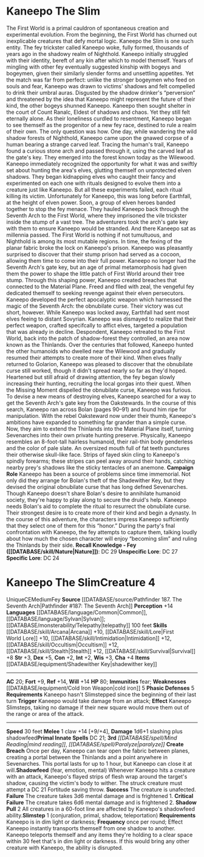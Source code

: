 ﻿---
ac: '20'
alignment: CE
charisma: '+4'
constitution: '+2'
creature_ability:
- Create Breach
- Phasic Defenses
- Shadow Pull
- Shadowfeed
- Slimstep
dexterity: '+5'
fortitude: '+9'
hp: '80'
id: '2450'
immunity:
- '[[DATABASE/trait/Fear|fear]]'
intelligence: '+2'
land_speed: '30'
language:
- '[[DATABASE/language/Common|Common]]'
- '[[DATABASE/language/Sylvan|Sylvan]] ; [[DATABASE/monsterability/Telepathy|telepathy]]
  100 feet'
level: '4'
max_speed: '30'
name: Kaneepo The Slim
perception: '+14'
rarity: Unique
reflex: '+14'
size: Medium
skill:
- '[[DATABASE/skill/Arcana|Arcana]] +10'
- "[[DATABASE/skill/Lore|FirstWorld\_Lore]] +10"
- '[[DATABASE/skill/Intimidation|Intimidation]] +12'
- '[[DATABASE/skill/Occultism|Occultism]] +12'
- '[[DATABASE/skill/Stealth|Stealth]] +12'
- '[[DATABASE/skill/Survival|Survival]] +8'
source: '[[DATABASE/source/Pathfinder 187. The Seventh Arch|Pathfinder #187: The Seventh
  Arch]]'
speed:
- 30 feet
spell:
- '[[DATABASE/spell/Mind Reading|Mind Reading]]'
- '[[DATABASE/spell/Paralyze|Paralyze]]'
strength: '+3'
strength_req: '3'
strongest_save:
- Reflex
- Will
trait:
- '[[DATABASE/trait/Fey|Fey]]'
- '[[DATABASE/trait/Unique|Unique]]'
type: Creature
weakest_save:
- Fortitude
weakness:
- '[[DATABASE/equipment/Cold Iron Weapon|cold iron]] 5'
will: '+14'
wisdom: '+3'

---
# Kaneepo The Slim

The First World is a primal cauldron of spontaneous creation and experimental evolution. From the beginning, the First World has churned out inexplicable creatures that defy mortal logic. Kaneepo the Slim is one such entity.
 The fey trickster called Kaneepo woke, fully formed, thousands of years ago in the shadowy realm of Nighthold. Kaneepo initially struggled with their identity, bereft of any kin after which to model themself. Years of mingling with other fey eventually suggested kinship with bogeys and bogeymen, given their similarly slender forms and unsettling appetites. Yet the match was far from perfect: unlike the stronger bogeymen who feed on souls and fear, Kaneepo was drawn to victims' shadows and felt compelled to drink their umbral auras. Disgusted by the shadow drinker's “perversion” and threatened by the idea that Kaneepo might represent the future of their kind, the other bogeys shunned Kaneepo.
 Kaneepo then sought shelter in the court of Count Ranalc, Eldest of shadows and chaos. Yet they still felt eternally alone. As their loneliness curdled to resentment, Kaneepo began to see themself as the progenitor of a new fey race, destined to rule a realm of their own. The only question was how.
 One day, while wandering the wild shadow forests of Nighthold, Kaneepo came upon the gnawed corpse of a human bearing a strange carved leaf. Tracing the human's trail, Kaneepo found a curious stone arch and passed through it, using the carved leaf as the gate's key. They emerged into the forest known today as the Wilewood. Kaneepo immediately recognized the opportunity for what it was and swiftly set about hunting the area's elves, glutting themself on unprotected elven shadows. They began kidnapping elves who caught their fancy and experimented on each one with rituals designed to evolve them into a creature just like Kaneepo. But all these experiments failed, each ritual killing its victim. Unfortunately for Kaneepo, this was long before Earthfall, at the height of elven power. Soon, a group of elven heroes banded together to stop the fey menace. They hauled Kaneepo back through the Seventh Arch to the First World, where they imprisoned the vile trickster inside the stump of a vast tree. The adventurers took the arch's gate key with them to ensure Kaneepo would be stranded.
 And there Kaneepo sat as millennia passed. The First World is nothing if not tumultuous, and Nighthold is among its most mutable regions. In time, the fexing of the planar fabric broke the lock on Kaneepo's prison. Kaneepo was pleasantly surprised to discover that their stump prison had served as a cocoon, allowing them time to come into their full power. Kaneepo no longer had the Seventh Arch's gate key, but an age of primal metamorphosis had given them the power to shape the little patch of First World around their tree stump. Through this shaping power, Kaneepo created breaches that connected to the Material Plane. Freed and flled with zeal, the vengeful fey dedicated themself to seeking revenge against their elven persecutors. Kaneepo developed the perfect apocalyptic weapon which harnessed the magic of the Seventh Arch: the obnubilate curse.
 Their victory was cut short, however. While Kaneepo was locked away, Earthfall had sent most elves feeing to distant Sovyrian. Kaneepo was dismayed to realize that their perfect weapon, crafted specifcally to affict elves, targeted a population that was already in decline. Despondent, Kaneepo retreated to the First World, back into the patch of shadow-forest they controlled, an area now known as the Thinlands. Over the centuries that followed, Kaneepo hunted the other humanoids who dwelled near the Wilewood and gradually resumed their attempts to create more of their kind. When elves fnally returned to Golarion, Kaneepo was pleased to discover that the obnubilate curse still worked, though it didn't spread nearly so far as they'd hoped. Heartened but still afraid of drawing attention, the fey began slowly increasing their hunting, recruiting the local gorgas into their quest. When the Missing Moment dispelled the obnubilate curse, Kaneepo was furious. To devise a new means of destroying elves, Kaneepo searched for a way to get the Seventh Arch's gate key from the Oakstewards. In the course of this search, Kaneepo ran across Bolan (pages 90–91) and found him ripe for manipulation. With the rebel Oaksteward now under their thumb, Kaneepo's ambitions have expanded to something far grander than a simple curse. Now, they aim to extend the Thinlands into the Material Plane itself, turning Sevenarches into their own private hunting preserve.
 Physically, Kaneepo resembles an 8-foot-tall hairless humanoid, their rail-thin body genderless and the color of pale slate. An oversized mouth full of fat teeth punctures their otherwise skull-like face. Strips of fayed skin cling to Kaneepo's spindly forearms; these stripes can peel away around their hands, catching nearby prey's shadows like the sticky tentacles of an anemone.
 **Campaign Role**
 Kaneepo has been a source of problems since time immemorial. Not only did they arrange for Bolan's theft of the Shadewither Key, but they devised the original obnubilate curse that has long defned Sevenarches.
 Though Kaneepo doesn't share Bolan's desire to annihilate humanoid society, they're happy to play along to secure the druid's help. Kaneepo needs Bolan's aid to complete the ritual to resurrect the obnubilate curse. Their strongest desire is to create more of their kind and begin a dynasty. In the course of this adventure, the characters impress Kaneepo suffciently that they select one of them for this “honor.” During the party's fnal confrontation with Kaneepo, the fey attempts to capture them, talking loudly about how much the chosen character will enjoy “becoming slim” and ruling the Thinlands by their side.
**Recall Knowledge - Fey ([[DATABASE/skill/Nature|Nature]])**: DC 29
**Unspecific Lore**: DC 27
**Specific Lore**: DC 24

# Kaneepo The Slim<span class="item-type">Creature 4</span>

<span class="trait-unique item-trait">Unique</span><span class="trait-alignment item-trait">CE</span><span class="trait-size item-trait">Medium</span><span class="item-trait">Fey</span>
**Source** [[DATABASE/source/Pathfinder 187. The Seventh Arch|Pathfinder #187: The Seventh Arch]]
**Perception** +14
**Languages** [[DATABASE/language/Common|Common]], [[DATABASE/language/Sylvan|Sylvan]]; [[DATABASE/monsterability/Telepathy|telepathy]] 100 feet
**Skills** [[DATABASE/skill/Arcana|Arcana]] +10, [[DATABASE/skill/Lore|First World Lore]] +10, [[DATABASE/skill/Intimidation|Intimidation]] +12, [[DATABASE/skill/Occultism|Occultism]] +12, [[DATABASE/skill/Stealth|Stealth]] +12, [[DATABASE/skill/Survival|Survival]] +8
**Str** +3, **Dex** +5, **Con** +2, **Int** +2, **Wis** +3, **Cha** +4
**Items** [[DATABASE/equipment/Shadewither Key|shadewither key]]

---
**AC** 20; **Fort** +9, **Ref** +14, **Will** +14
**HP** 80; **Immunities** fear; **Weaknesses** [[DATABASE/equipment/Cold Iron Weapon|cold iron]] 5
<span class="in-box-ability">**Phasic Defenses** <span class="action-icon">5</span> **Requirements** Kaneepo hasn't Slimstepped since the beginning of their last turn **Trigger** Kaneepo would take damage from an attack; **Effect** Kaneepo Slimsteps, taking no damage if their new square would move them out of the range or area of the attack.</span>

---
**Speed** 30 feet
<span class="in-box-ability">**Melee** <span class="action-icon">1</span> claw +14 [+9/+4], **Damage** 1d6+1 slashing plus shadowfeed</span>**Primal Innate Spells** DC 21; **3rd** _[[DATABASE/spell/Mind Reading|mind reading]]_, _[[DATABASE/spell/Paralyze|paralyze]]_
<span class="in-box-ability">**Create Breach** Once per day, Kaneepo can tear open the fabric between planes, creating a portal between the Thinlands and a point anywhere in Sevenarches. This portal lasts for up to 1 hour, but Kaneepo can close it at will.</span><span class="in-box-ability">**Shadowfeed** (fear, emotion, mental) Whenever Kaneepo hits a creature with an attack, Kaneepo's flayed strips of flesh wrap around the target's shadow, causing the victim's body to wither. The struck creature must attempt a DC 21 Fortitude saving throw.
 **Success** The creature is unafected.
 **Failure** The creature takes 3d6 mental damage and is frightened 1.
 **Critical Failure** The creature takes 6d6 mental damage and is frightened 2.
</span><span class="in-box-ability">**Shadow Pull** <span class="action-icon">2</span> All creatures in a 60-foot line are affected by Kaneepo's shadowfeed ability.</span><span class="in-box-ability">**Slimstep** <span class="action-icon">1</span> (conjuration, primal, shadow, teleportation) **Requirements** Kaneepo is in dim light or darkness; **Frequency** once per round; Effect Kaneepo instantly transports themself from one shadow to another. Kaneepo teleports themself and any items they're holding to a clear space within 30 feet that's in dim light or darkness. If this would bring any other creature with Kaneepo, the ability is disrupted.</span>